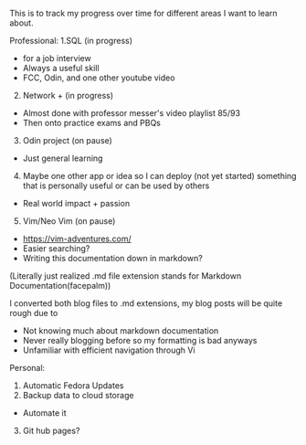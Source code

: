 This is to track my progress over time
for different areas I want to learn about.


Professional:
1.SQL (in progress)
 - for a job interview
 - Always a useful skill
 - FCC, Odin, and one other youtube video

2. Network + (in progress)
 - Almost done with professor messer's video playlist 85/93
 - Then onto practice exams and PBQs 

3. Odin project (on pause)
 - Just general learning
4. Maybe one other app or idea so I can deploy (not yet started)
   something that is personally useful or can be used
   by others
 - Real world impact + passion
5. Vim/Neo Vim (on pause)
 - https://vim-adventures.com/
 - Easier searching?
 - Writing this documentation down in markdown?

(Literally just realized .md file extension stands for Markdown Documentation(facepalm))

I converted both blog files to .md extensions,
my blog posts will be quite rough due to 
- Not knowing much about markdown documentation
- Never really blogging before so my formatting is bad anyways
- Unfamiliar with efficient navigation through Vi

Personal:
1. Automatic Fedora Updates
2. Backup data to cloud storage
 - Automate it
3. Git hub pages?
